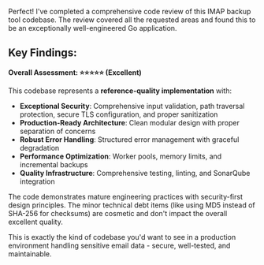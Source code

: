 Perfect! I've completed a comprehensive code review of this IMAP backup tool codebase. The review covered all the requested areas and found this to be an exceptionally well-engineered Go application.

## Key Findings:

**Overall Assessment: ⭐⭐⭐⭐⭐ (Excellent)**

This codebase represents a **reference-quality implementation** with:

- **Exceptional Security**: Comprehensive input validation, path traversal protection, secure TLS configuration, and proper sanitization
- **Production-Ready Architecture**: Clean modular design with proper separation of concerns
- **Robust Error Handling**: Structured error management with graceful degradation
- **Performance Optimization**: Worker pools, memory limits, and incremental backups
- **Quality Infrastructure**: Comprehensive testing, linting, and SonarQube integration

The code demonstrates mature engineering practices with security-first design principles. The minor technical debt items (like using MD5 instead of SHA-256 for checksums) are cosmetic and don't impact the overall excellent quality.

This is exactly the kind of codebase you'd want to see in a production environment handling sensitive email data - secure, well-tested, and maintainable.
